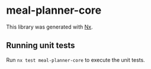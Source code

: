 # meal-planner-core

This library was generated with [Nx](https://nx.dev).

## Running unit tests

Run `nx test meal-planner-core` to execute the unit tests.
